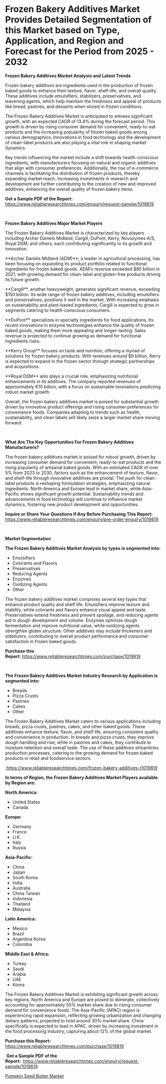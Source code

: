 <p><h1>Frozen Bakery Additives Market Provides Detailed Segmentation of this Market based on Type, Application, and Region and Forecast for the Period from 2025 - 2032</h1></p><p><strong>Frozen Bakery Additives Market Analysis and Latest Trends</strong></p>
<p><p>Frozen bakery additives are ingredients used in the production of frozen baked goods to enhance their texture, flavor, shelf-life, and overall quality. These additives include emulsifiers, stabilizers, preservatives, and leavening agents, which help maintain the freshness and appeal of products like bread, pastries, and desserts when stored in frozen conditions.</p><p>The Frozen Bakery Additives Market is anticipated to witness significant growth, with an expected CAGR of 13.4% during the forecast period. This growth is driven by rising consumer demand for convenient, ready-to-eat products and the increasing popularity of frozen baked goods among various demographics. Innovations in food technology and the development of clean-label products are also playing a vital role in shaping market dynamics.</p><p>Key trends influencing the market include a shift towards health-conscious ingredients, with manufacturers focusing on natural and organic additives that align with consumer preferences. Additionally, the rise of e-commerce channels is facilitating the distribution of frozen products, thereby expanding market reach. Increasing investments in research and development are further contributing to the creation of new and improved additives, enhancing the overall quality of frozen bakery items.</p></p>
<p><strong>Get a Sample PDF of the Report:&nbsp;</strong> <a href="https://www.reliableresearchtimes.com/enquiry/request-sample/1019819?utm_campaign=3554&utm_medium=2&utm_source=Github&utm_content=ia&utm_term=07042025&utm_id=frozen-bakery-additives">https://www.reliableresearchtimes.com/enquiry/request-sample/1019819</a></p>
<p>&nbsp;</p>
<p><strong>Frozen Bakery Additives Major Market Players</strong></p>
<p><p>The Frozen Bakery Additives Market is characterized by key players including Archer Daniels Midland, Cargill, DuPont, Kerry, Novozymes A/S, Royal DSM, and others, each contributing significantly to its growth and innovation.</p><p>**Archer Daniels Midland (ADM)**, a leader in agricultural processing, has been focusing on expanding its product portfolio related to functional ingredients for frozen baked goods. ADM's revenue exceeded $85 billion in 2021, with growing demand for clean-label and gluten-free products driving its future growth.</p><p>**Cargill**, another heavyweight, generates significant revenue, exceeding $150 billion. Its wide range of frozen bakery additives, including emulsifiers and preservatives, positions it well in the market. With increasing emphasis on sustainability and plant-based ingredients, Cargill is expected to grow in segments catering to health-conscious consumers.</p><p>**DuPont** specializes in specialty ingredients for food applications. Its recent innovations in enzyme technologies enhance the quality of frozen baked goods, making them more appealing and longer-lasting. Sales revenue is projected to continue growing as demand for functional ingredients rises.</p><p>**Kerry Group** focuses on taste and nutrition, offering a myriad of solutions for frozen bakery products. With revenues around $9 billion, Kerry is expected to expand in the frozen sector through strategic partnerships and acquisitions.</p><p>**Royal DSM** also plays a crucial role, emphasizing nutritional enhancements in its additives. The company reported revenues of approximately €10 billion, with a focus on sustainable innovations predicting robust market growth.</p><p>Overall, the frozen bakery additives market is poised for substantial growth driven by innovative product offerings and rising consumer preferences for convenience foods. Companies adapting to trends such as health, sustainability, and clean labels will likely seize a larger market share moving forward.</p></p>
<p>&nbsp;</p>
<p><strong>What Are The Key Opportunities For Frozen Bakery Additives Manufacturers?</strong></p>
<p><p>The frozen bakery additives market is poised for robust growth, driven by increasing consumer demand for convenient, ready-to-eat products and the rising popularity of artisanal baked goods. With an estimated CAGR of over 5% from 2023 to 2030, factors such as the enhancement of texture, flavor, and shelf-life through innovative additives are pivotal. The push for clean-label products is reshaping formulation strategies, emphasizing natural ingredients. North America and Europe lead in market share, while Asia-Pacific shows significant growth potential. Sustainability trends and advancements in food technology will continue to influence market dynamics, fostering new product development and opportunities.</p></p>
<p><strong>Inquire or Share Your Questions If Any Before Purchasing This Report:</strong> <a href="https://www.reliableresearchtimes.com/enquiry/pre-order-enquiry/1019819?utm_campaign=3554&utm_medium=2&utm_source=Github&utm_content=ia&utm_term=07042025&utm_id=frozen-bakery-additives">https://www.reliableresearchtimes.com/enquiry/pre-order-enquiry/1019819</a></p>
<p>&nbsp;</p>
<p><strong>Market Segmentation</strong></p>
<p><strong>The Frozen Bakery Additives Market Analysis by types is segmented into:</strong></p>
<p><ul><li>Emulsifiers</li><li>Colorants and Flavors</li><li>Preservatives</li><li>Reducing Agents</li><li>Enzymes</li><li>Oxidizing Agents</li><li>Other</li></ul></p>
<p><p>The frozen bakery additives market comprises several key types that enhance product quality and shelf life. Emulsifiers improve texture and stability, while colorants and flavors enhance visual appeal and taste. Preservatives extend freshness and prevent spoilage, and reducing agents aid in dough development and volume. Enzymes optimize dough fermentation and improve nutritional value, while oxidizing agents strengthen gluten structure. Other additives may include thickeners and stabilizers, contributing to overall product performance and consumer satisfaction in frozen baked goods.</p></p>
<p><strong>Purchase this Report:&nbsp;</strong><a href="https://www.reliableresearchtimes.com/purchase/1019819?utm_campaign=3554&utm_medium=2&utm_source=Github&utm_content=ia&utm_term=07042025&utm_id=frozen-bakery-additives">https://www.reliableresearchtimes.com/purchase/1019819</a></p>
<p>&nbsp;</p>
<p><strong>The Frozen Bakery Additives Market Industry Research by Application is segmented into:</strong></p>
<p><ul><li>Breads</li><li>Pizza Crusts</li><li>Pastries</li><li>Cakes</li><li>Other</li></ul></p>
<p><p>The Frozen Bakery Additives Market caters to various applications including breads, pizza crusts, pastries, cakes, and other baked goods. These additives enhance texture, flavor, and shelf life, ensuring consistent quality and convenience in production. In breads and pizza crusts, they improve dough handling and rise, while in pastries and cakes, they contribute to moisture retention and overall taste. The use of these additives streamlines production processes, catering to the growing demand for frozen baked products in retail and foodservice sectors.</p></p>
<p><a href="https://www.reliableresearchtimes.com/frozen-bakery-additives-r1019819?utm_campaign=3554&utm_medium=2&utm_source=Github&utm_content=ia&utm_term=07042025&utm_id=frozen-bakery-additives">&nbsp;https://www.reliableresearchtimes.com/frozen-bakery-additives-r1019819</a></p>
<p><strong>In terms of Region, the Frozen Bakery Additives Market Players available by Region are:</strong></p>
<p>
    <p> <strong> North America: </strong>
        <ul>
            <li>United States</li>
            <li>Canada</li>
        </ul>
        </p> 
    <p> <strong> Europe: </strong>
        <ul>
            <li>Germany</li>
            <li>France</li>
            <li>U.K.</li>
            <li>Italy</li>
            <li>Russia</li>
        </ul>
        </p> 
    <p> <strong> Asia-Pacific: </strong>
        <ul>
            <li>China</li>
            <li>Japan</li>
            <li>South Korea</li>
            <li>India</li>
            <li>Australia</li>
            <li>China Taiwan</li>
            <li>Indonesia</li>
            <li>Thailand</li>
            <li>Malaysia</li>
        </ul>
        </p> 
    <p> <strong> Latin America: </strong>
        <ul>
            <li>Mexico</li>
            <li>Brazil</li>
            <li>Argentina Korea</li>
            <li>Colombia</li>
        </ul>
        </p> 
    <p> <strong> Middle East & Africa: </strong>
        <ul>
            <li>Turkey</li>
            <li>Saudi</li>
            <li>Arabia</li>
            <li>UAE</li>
            <li>Korea</li>
        </ul>
    </p>
    </p>
<p><p>The Frozen Bakery Additives Market is exhibiting significant growth across key regions. North America and Europe are poised to dominate, collectively accounting for approximately 55% market share due to rising consumer demand for convenience foods. The Asia-Pacific (APAC) region is experiencing rapid expansion, reflecting growing urbanization and changing dietary patterns, projected to hold around 30% market share. China specifically is expected to lead in APAC, driven by increasing investment in the food processing industry, capturing about 12% of the global market.</p></p>
<p><strong>Purchase this Report: </strong><a href="https://www.reliableresearchtimes.com/purchase/1019819?utm_campaign=3554&utm_medium=2&utm_source=Github&utm_content=ia&utm_term=07042025&utm_id=frozen-bakery-additives">https://www.reliableresearchtimes.com/purchase/1019819</a></p>
<p>&nbsp;<strong>Get a Sample PDF of the Report:&nbsp;&nbsp;</strong><a href="https://www.reliableresearchtimes.com/enquiry/request-sample/1019819?utm_campaign=3554&utm_medium=2&utm_source=Github&utm_content=ia&utm_term=07042025&utm_id=frozen-bakery-additives">https://www.reliableresearchtimes.com/enquiry/request-sample/1019819</a></p>
<p><strong></strong></p>
<p><p><a href="https://github.com/hammelximalschid/Market-Research-Report-List-1/blob/main/pumpkin-seed-butter-market.md?utm_campaign=3554&utm_medium=2&utm_source=Github&utm_content=ia&utm_term=07042025&utm_id=frozen-bakery-additives">Pumpkin Seed Butter Market</a></p></p>